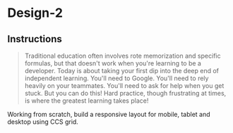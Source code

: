 # Design-2

## Instructions

> Traditional education often involves rote memorization and specific formulas, but that doesn't work when you're learning to be a developer. Today is about taking your first dip into the deep end of independent learning. You'll need to Google. You'll need to rely heavily on your teammates. You'll need to ask for help when you get stuck. But you can do this! Hard practice, though frustrating at times, is where the greatest learning takes place!

Working from scratch, build a responsive layout for mobile, tablet and desktop using CCS grid.
